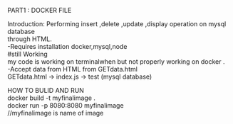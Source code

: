 PART1 : DOCKER FILE<br/>

Introduction:
Performing insert ,delete ,update ,display operation on mysql database<br />
through HTML.<br />
-Requires installation docker,mysql,node<br />
#still Working<br />
my code is working on terminalwhen but not properly working on docker . <br />
-Accept data from HTML from GETdata.html <br />
GETdata.html -> index.js -> test (mysql database)<br />

HOW TO BULID AND RUN<br/>
docker build -t myfinalimage .  <br/>
docker run -p 8080:8080 myfinalimage   <br />
//myfinalimage is name of image
